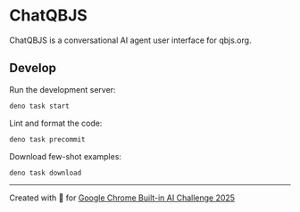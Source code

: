 # ChatQBJS

ChatQBJS is a conversational AI agent user interface for qbjs.org.

## Develop

Run the development server:

```sh
deno task start
```

Lint and format the code:

```sh
deno task precommit
```

Download few-shot examples:

```sh
deno task download
```

---

Created with 🤖 for
[Google Chrome Built-in AI Challenge 2025](https://googlechromeai2025.devpost.com/)
